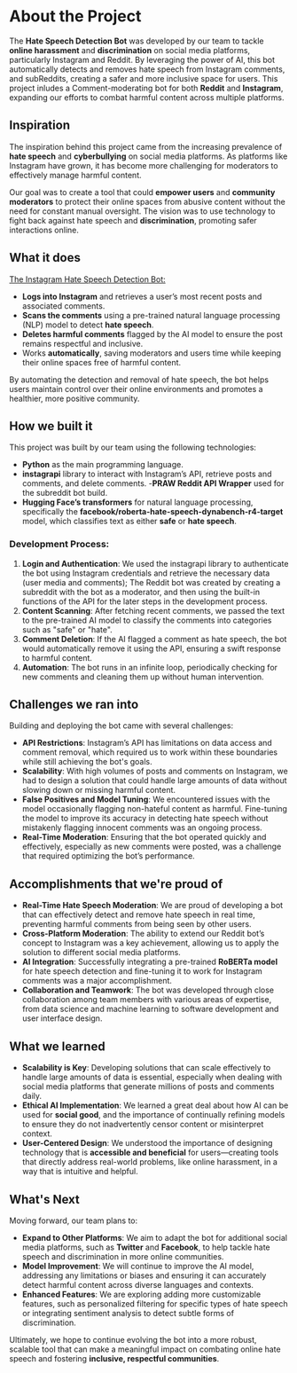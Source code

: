# About the Project

The **Hate Speech Detection Bot** was developed by our team to tackle **online harassment** and **discrimination** on social media platforms, particularly Instagram and Reddit. By leveraging the power of AI, this bot automatically detects and removes hate speech from Instagram comments, and subReddits,  creating a safer and more inclusive space for users. This project inludes a Comment-moderating bot for both **Reddit** and **Instagram**, expanding our efforts to combat harmful content across multiple platforms.

## Inspiration

The inspiration behind this project came from the increasing prevalence of **hate speech** and **cyberbullying** on social media platforms. As platforms like Instagram have grown, it has become more challenging for moderators to effectively manage harmful content.  

Our goal was to create a tool that could **empower users** and **community moderators** to protect their online spaces from abusive content without the need for constant manual oversight. The vision was to use technology to fight back against hate speech and **discrimination**, promoting safer interactions online.

## What it does

[The Instagram Hate Speech Detection Bot:](./README_InstagramBot.md)
- **Logs into Instagram** and retrieves a user’s most recent posts and associated comments.
- **Scans the comments** using a pre-trained natural language processing (NLP) model to detect **hate speech**.
- **Deletes harmful comments** flagged by the AI model to ensure the post remains respectful and inclusive.
- Works **automatically**, saving moderators and users time while keeping their online spaces free of harmful content.

By automating the detection and removal of hate speech, the bot helps users maintain control over their online environments and promotes a healthier, more positive community.

## How we built it

This project was built by our team using the following technologies:
- **Python** as the main programming language.
- **instagrapi** library to interact with Instagram’s API, retrieve posts and comments, and delete comments.
    -**PRAW Reddit API Wrapper** used for the subreddit bot build.
- **Hugging Face’s transformers** for natural language processing, specifically the **facebook/roberta-hate-speech-dynabench-r4-target** model, which classifies text as either **safe** or **hate speech**.
  
### Development Process:
1. **Login and Authentication**: We used the instagrapi library to authenticate the bot using Instagram credentials and retrieve the necessary data (user media and comments); The Reddit bot was created by creating a subreddit with the bot as a moderator, and then using the built-in functions of the API for the later steps in the development process.
2. **Content Scanning**: After fetching recent comments, we passed the text to the pre-trained AI model to classify the comments into categories such as "safe" or "hate".
3. **Comment Deletion**: If the AI flagged a comment as hate speech, the bot would automatically remove it using the API, ensuring a swift response to harmful content.
4. **Automation**: The bot runs in an infinite loop, periodically checking for new comments and cleaning them up without human intervention.

## Challenges we ran into

Building and deploying the bot came with several challenges:
- **API Restrictions**: Instagram’s API has limitations on data access and comment removal, which required us to work within these boundaries while still achieving the bot's goals.
- **Scalability**: With high volumes of posts and comments on Instagram, we had to design a solution that could handle large amounts of data without slowing down or missing harmful content.
- **False Positives and Model Tuning**: We encountered issues with the model occasionally flagging non-hateful content as harmful. Fine-tuning the model to improve its accuracy in detecting hate speech without mistakenly flagging innocent comments was an ongoing process.
- **Real-Time Moderation**: Ensuring that the bot operated quickly and effectively, especially as new comments were posted, was a challenge that required optimizing the bot’s performance.

## Accomplishments that we're proud of

- **Real-Time Hate Speech Moderation**: We are proud of developing a bot that can effectively detect and remove hate speech in real time, preventing harmful comments from being seen by other users.
- **Cross-Platform Moderation**: The ability to extend our Reddit bot’s concept to Instagram was a key achievement, allowing us to apply the solution to different social media platforms.
- **AI Integration**: Successfully integrating a pre-trained **RoBERTa model** for hate speech detection and fine-tuning it to work for Instagram comments was a major accomplishment.
- **Collaboration and Teamwork**: The bot was developed through close collaboration among team members with various areas of expertise, from data science and machine learning to software development and user interface design.

## What we learned

- **Scalability is Key**: Developing solutions that can scale effectively to handle large amounts of data is essential, especially when dealing with social media platforms that generate millions of posts and comments daily.
- **Ethical AI Implementation**: We learned a great deal about how AI can be used for **social good**, and the importance of continually refining models to ensure they do not inadvertently censor content or misinterpret context.
- **User-Centered Design**: We understood the importance of designing technology that is **accessible and beneficial** for users—creating tools that directly address real-world problems, like online harassment, in a way that is intuitive and helpful.

## What's Next

Moving forward, our team plans to:
- **Expand to Other Platforms**: We aim to adapt the bot for additional social media platforms, such as **Twitter** and **Facebook**, to help tackle hate speech and discrimination in more online communities.
- **Model Improvement**: We will continue to improve the AI model, addressing any limitations or biases and ensuring it can accurately detect harmful content across diverse languages and contexts.
- **Enhanced Features**: We are exploring adding more customizable features, such as personalized filtering for specific types of hate speech or integrating sentiment analysis to detect subtle forms of discrimination.

Ultimately, we hope to continue evolving the bot into a more robust, scalable tool that can make a meaningful impact on combating online hate speech and fostering **inclusive, respectful communities**.
